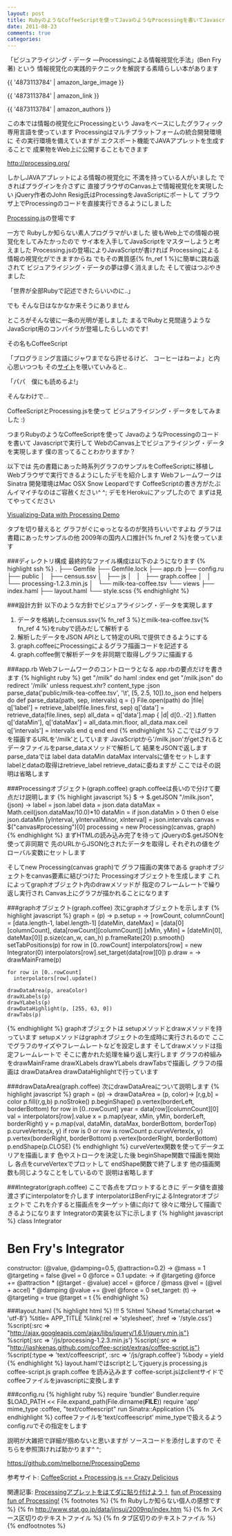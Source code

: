 ```yaml
---
layout: post
title: RubyのようなCoffeeScriptを使ってJavaのようなProcessingを書いてJavascriptで実行してWebでビジュアライジング・データを実現しようよ!
date: 2011-08-23
comments: true
categories:
---
```



「ビジュアライジング・データ ―Processingによる情報視覚化手法」(Ben Fry著) という
情報視覚化の実践的テクニックを解説する素晴らしい本があります

{{ '4873113784' | amazon_large_image }}

{{ '4873113784' | amazon_link }}

{{ '4873113784' | amazon_authors }}

この本では情報の視覚化にProcessingという
Javaをベースにしたグラフィック専用言語を使っています
Processingはマルチプラットフォームの統合開発環境に
その実行環境を備えていますが
エクスポート機能でJAVAアプレットを生成することで
成果物をWeb上に公開することもできます

http://processing.org/

しかしJAVAアプレットによる情報の視覚化に
不満を持っている人がいました
できればプラグインを介さずに
直接ブラウザのCanvas上で情報視覚化を実現したい
jQuery作者のJohn Resig氏はProcessingをJavaScriptにポートして
ブラウザ上でProcessingのコードを直接実行できるようにしました

[Processing.js](http://processingjs.org/)の登場です

一方で
Rubyしか知らない素人プログラマがいました
彼もWeb上での情報の視覚化をしてみたかったので
サイ本を入手してJavaScriptをマスターしようと考えました
Processing.jsの登場によりJavaScriptが書ければ
Processingによる情報の視覚化ができますからね
でもその異質感{% fn_ref 1 %}に簡単に跳ね返されて
ビジュアライジング・データの夢は儚く消えました
そして彼はつぶやきました

「世界が全部Rubyで記述できたらいいのに..」

でも
そんな日はなかなか来そうにありません

ところがそんな彼に一条の光明が差しました
まるでRubyと見間違うような
JavaScript用のコンパイラが登場したらしいのです!

その名もCoffeeScript

「プログラミング言語にジャワまでなら許せるけど、
コーヒーはねーよ」と内心思いつつも
その[サイト](http://jashkenas.github.com/coffee-script/)を覗いていみると..

「パパ　僕にも読めるよ!」

そんなわけで...

CoffeeScriptとProcessing.jsを使って
ビジュアライジング・データをしてみました :)

つまりRubyのようなCoffeeScriptを使って
JavaのようなProcessingのコードを書いて
Javascriptで実行して
WebのCanvas上でビジュアライジング・データを実現します
僕の言ってることわかりますか？

以下では
先の書籍にあった時系列グラフのサンプルをCoffeeScriptに移植し
Webブラウザで実行できるようにしたデモを紹介します
WebフレームワークはSinatra
開発環境はMac OSX Snow Leopardです
CoffeeScriptの書き方がたぶんイマイチなのはご容赦ください^ ^;
デモをHerokuにアップしたので
まずは見てやってください

[Visualizing-Data with Processing Demo](http://processing-demo.heroku.com/)

タブを切り替えると
グラフがぐにゅっとなるのが気持ちいいですよね
グラフは書籍にあったサンプルの他
2009年の国内人口推計{% fn_ref 2 %}を使っています

###ディレクトリ構成
最終的なファイル構成は以下のようになります
{% highlight ssh %}
.
├── Gemfile
├── Gemfile.lock
├── app.rb
├── config.ru
├── public
│&#160;&#160; ├── census.ssv
│&#160;&#160; ├── js
│&#160;&#160; │&#160;&#160; ├── graph.coffee
│&#160;&#160; │&#160;&#160; └── processing-1.2.3.min.js
│&#160;&#160; └── milk-tea-coffee.tsv
└── views
    ├── index.haml
    ├── layout.haml
    └── style.scss
{% endhighlight %}

###設計方針
以下のような方針でビジュアライジング・データを実現します
1. データを格納したcensus.ssv{% fn_ref 3 %}とmilk-tea-coffee.tsv{% fn_ref 4 %}をrubyで読みだして解析する
1. 解析したデータをJSON APIとして特定のURLで提供できるようにする
1. graph.coffeeにProcessingによるグラフ描画コードを記述する
1. graph.coffee側で解析データを非同期で取得しグラフに描画する

###app.rb
Webフレームワークのコントローラとなる
app.rbの要点だけを書きます
{% highlight ruby %}
get "/milk" do
  haml :index
end
get "/milk.json" do
  redirect '/milk' unless request.xhr?
  content_type :json
  parse_data('public/milk-tea-coffee.tsv', '\t', [5, 2.5, 10]).to_json
end
helpers do
  def parse_data(path, sep, intervals)
    q = {}
    File.open(path) do |file|
      q['label'] = retrieve_label(file.lines.first, sep) 
      q['data'] = retrieve_data(file.lines, sep)
      all_data = q['data'].map { |d| d[0..-2] }.flatten
      q['dataMin'], q['dataMax'] = all_data.min.floor, all_data.max.ceil
      q['intervals'] = intervals
    end
    q
  end
end
{% endhighlight %}
ここではグラフを描画するURLを'/milk'としています
JavaScriptから'/milk.json'がgetされると
データファイルをparse_dataメソッドで解析して
結果をJSONで返します
parse_dataでは
label data dataMin dataMax intervalsに値をセットします
labelとdataの取得はretrieve_label retrieve_dataに委ねますが
ここではその説明は省略します

###Processingオブジェクト(graph.coffee)
graph.coffeeは長いので分けて要点だけ説明します
{% highlight javascript %}
$ ->
  $.getJSON "/milk.json", (json) ->
    label = json.label
    data = json.data
    dataMax = Math.ceil(json.dataMax/10.0)*10
    dataMin = if json.dataMin > 0 then 0 else json.dataMin
    [yInterval, yIntervalMinor, xInterval] = json.intervals
    canvas = $("canvas#processing")[0]
    processing = new Processing(canvas, graph)
{% endhighlight %}
まずHTMLの読み込み完了を待って
jQueryの$.getJSONを使って非同期で
先のURLからJSON化されたデータを取得し
それぞれの値をグローバル変数にセットします

そしてnew Processing(canvas graph)で
グラフ描画の実体である
graphオブジェクトをcanvas要素に結びつけた
Processingオブジェクトを生成します
これによってgraphオブジェクト内のdrawメソッドが
指定のフレームレートで繰り返し実行され
Canvas上にグラフが描かれることになります

###graphオブジェクト(graph.coffee)
次にgraphオブジェクトを示します
{% highlight javascript %}
graph = (p) ->
  p.setup = ->
    [rowCount, columnCount] = [data.length-1, label.length-1]
    [dateMin, dateMax] = [data[0][columnCount], data[rowCount][columnCount]]
    [xMin, yMin] = [dateMin[0], dateMax[0]]
    p.size(can_w, can_h)
    p.frameRate(20)
    p.smooth()
    setTabPositions(p)
    for row in [0..rowCount]
      interpolators[row] = new Integrator(0)
      interpolators[row].set_target(data[row][0])
  p.draw = ->
    drawMainFrame(p)
    
    for row in [0..rowCount]
      interpolators[row].update()
      
    drawDataArea(p, areaColor)
    drawXLabels(p)
    drawYLabels(p)
    drawDataHighlight(p, [255, 63, 0])
    drawTabs(p)
{% endhighlight %}
graphオブジェクトは
setupメソッドとdrawメソッドを持っています
setupメソッドはgraphオブジェクトの生成時に実行されるので
ここでグラフのサイズやフレームレートなどを設定します
そしてdrawメソッドは指定フレームレートで
そこに書かれた処理を繰り返し実行します
グラフの枠組みをdrawMainFrame drawXLabels
drawYLabels drawTabsで描画し
グラフの描画は
drawDataArea drawDataHighlightで行っています

###drawDataArea(graph.coffee)
次にdrawDataAreaについて説明します
{% highlight javascript %}
graph = (p) ->
  drawDataArea = (p, color)->
    [r,g,b] = color
    p.fill(r,g,b)
    p.noStroke()
    p.beginShape()
    p.vertex(borderLeft, borderBottom)
    for row in [0..rowCount]
      year = data[row][columnCount][0]
      val = interpolators[row].value
      x = p.map(year, xMin, yMin, borderLeft, borderRight)
      y = p.map(val, dataMin, dataMax, borderBottom, borderTop)
      p.curveVertex(x, y)
      if row is 0 or row is rowCount
        p.curveVertex(x, y)
    p.vertex(borderRight, borderBottom)
    p.vertex(borderRight, borderBottom)
    p.endShape(p.CLOSE)
{% endhighlight %}
curveVertex関数を使ってデータエリアを描画します
色やストロークを決定した後
beginShape関数で描画を開始し
各点をcurveVertexでプロットして
endShape関数で終了します
他の描画関数も同じようなことをしているので
説明は省略します

###Integrator(graph.coffee)
ここで各点をプロットするときに
データ値を直接渡さずにinterpolatorを介します
interpolatorはBenFryによるIntegratorオブジェクトで
これを介すると描画点をターゲット値に向けて
徐々に増分して描画できるようになります
Integratorの実装を以下に示します
{% highlight javascript %}
class Integrator
  # Ben Fry's Integrator
  constructor: (@value, @damping=0.5, @attraction=0.2) ->
    @mass = 1
    @targeting = false
    @vel = 0
    @force = 0.1
  update: ->
    if @targeting
      @force += @attraction * (@target - @value)
    accel = @force / @mass
    @vel = (@vel + accel) * @damping
    @value += @vel
    @force = 0
  set_target: (t) ->
    @targeting = true
    @target = t
{% endhighlight %}

###layout.haml
{% highlight html %}
!!! 5
%html
  %head
    %meta{:charset => 'utf-8'}
    %title= APP_TITLE
    %link{:rel => 'stylesheet', :href => '/style.css'}
    %script{:src => "http://ajax.googleapis.com/ajax/libs/jquery/1.6.1/jquery.min.js"}
    %script{:src => '/js/processing-1.2.3.min.js'}
    %script{:src => "http://jashkenas.github.com/coffee-script/extras/coffee-script.js"}
    %script{:type => 'text/coffeescript', :src => '/js/graph.coffee'}
  %body
    = yield
{% endhighlight %}
layout.hamlではscriptとしてjquery.js 
processing.js coffee-script.js graph.coffee を読み込みます
coffee-script.jsはclientサイドで
coffeeファイルをjavascriptに変換します

###config.ru
{% highlight ruby %}
require 'bundler'
Bundler.require
$LOAD_PATH << File.expand_path(File.dirname(__FILE__))
require 'app'
mime_type :coffee, "text/coffeescript"
run Sinatra::Application
{% endhighlight %}
coffeeファイルを'text/coffeescript' mime_typeで扱えるよう
config.ruでその指定をします

説明が大雑把で詳細が掴めないと思いますが
ソースコードを添付しますので
そちらを参照頂ければ助かります^ ^;

https://github.com/melborne/ProcessingDemo

参考サイト:
[CoffeeScript + Processing.js == Crazy Delicious](http://dry.ly/2011/02/21/coffeescript--processingjs--crazy-delicious/)

関連記事:
[Processingアプレットをはてダに貼り付けよう！](/2011/02/04/Processing/)
[fun of Processing](/2011/01/31/fun-of-Processing/)
[fun of Processing!](/2011/01/30/fun-of-Processing/)
{% footnotes %}
   {% fn Rubyしか知らない個人の感想です %}
   {% fn http://www.stat.go.jp/data/jinsui/2009np/index.htm %}
   {% fn スペース区切りのテキストファイル %}
   {% fn タブ区切りのテキストファイル %}
{% endfootnotes %}
